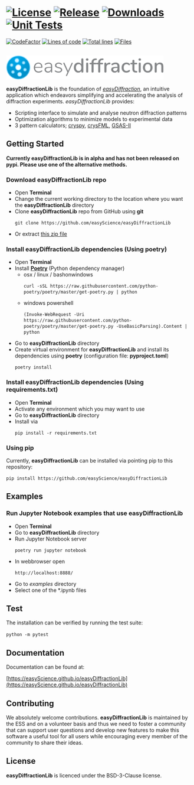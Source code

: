 # [![License][50]][51] [![Release][32]][33] [![Downloads][70]][71] [![Unit Tests][20]][21]

[![CodeFactor][83]][84] [![Lines of code][81]](<>) [![Total lines][80]](<>) [![Files][82]](<>)


<img height="80"><img src="https://raw.githubusercontent.com/easyScience/easyDiffractionLib/master/resources/images/ed_logo.svg" height="65">

**easyDiffractionLib** is the foundation of [*easyDiffraction*](https://github.com/easyScience/easyDiffraction), an intuitive application which
endeavors simplifying and accelerating the analysis of diffraction experiments. *easyDiffractionLib* provides:
* Scripting interface to simulate and analyse neutron diffraction patterns
* Optimization algorithms to minimize models to experimental data
* 3 pattern calculators; [cryspy](https://github.com/ikibalin/cryspy), [crysFML](https://www.ill.eu/sites/fullprof/php/programs24b7.html?pagina=Crysfml), [GSAS-II](https://subversion.xray.aps.anl.gov/trac/pyGSAS)

## Getting Started

**Currently easyDiffractionLib is in alpha and has not been released on pypi. Please use one of the alternative methods.**

### Download easyDiffractionLib repo
* Open **Terminal**
* Change the current working directory to the location where you want the **easyDiffractionLib** directory
* Clone **easyDiffractionLib** repo from GitHub using **git**
  ```
  git clone https://github.com/easyScience/easyDiffractionLib
  ```
* Or extract [this zip file](https://github.com/easyScience/easyDiffractionLib/archive/refs/heads/main.zip)

### Install easyDiffractionLib dependencies (Using poetry)
* Open **Terminal**
* Install [**Poetry**](https://python-poetry.org/docs/) (Python dependency manager)
  * osx / linux / bashonwindows
    ```
    curl -sSL https://raw.githubusercontent.com/python-poetry/poetry/master/get-poetry.py | python
    ```
  * windows powershell
    ```
    (Invoke-WebRequest -Uri https://raw.githubusercontent.com/python-poetry/poetry/master/get-poetry.py -UseBasicParsing).Content | python
    ```
* Go to **easyDiffractionLib** directory
* Create virtual environment for **easyDiffractionLib** and install its dependencies using **poetry** (configuration file: **pyproject.toml**)
  ```
  poetry install
  ```

### Install easyDiffractionLib dependencies (Using requirements.txt)
* Open **Terminal**
* Activate any environment which you may want to use
* Go to **easyDiffractionLib** directory
* Install via
  ```
  pip install -r requirements.txt
  ```


### Using pip

Currently, **easyDiffractionLib** can be installed via pointing pip to this repository:
```
pip install https://github.com/easyScience/easyDiffractionLib
```


## Examples

### Run Jupyter Notebook examples that use easyDiffractionLib
* Open **Terminal**
* Go to **easyDiffractionLib** directory
* Run Jupyter Notebook server
  ```
  poetry run jupyter notebook
  ```
* In webbrowser open
  ```
  http://localhost:8888/
  ```
* Go to *examples* directory
* Select one of the *.ipynb files


## Test

The installation can be verified by running the test suite:

```python -m pytest```

## Documentation

Documentation can be found at:

[https://easyScience.github.io/easyDiffractionLib](https://easyScience.github.io/easyDiffractionLib)

## Contributing
We absolutely welcome contributions. **easyDiffractionLib** is maintained by the ESS and on a volunteer basis and thus we need to foster a community that can support user questions and develop new features to make this software a useful tool for all users while encouraging every member of the community to share their ideas.

## License
**easyDiffractionLib** is licenced under the  BSD-3-Clause license.

<!---CI Build Status--->

[20]: https://github.com/easyScience/easyDiffractionLib/actions/workflows/unit_test.yml/badge.svg

[21]: https://github.com/easyScience/easyDiffractionLib/actions


<!---Release--->

[32]: https://img.shields.io/pypi/v/easyScienceCore.svg

[33]: https://pypi.org/project/easyScienceCore


<!---License--->

[50]: https://img.shields.io/github/license/easyScience/easyDiffractionLib.svg

[51]: https://github.com/easyScience/easyDiffractionLib/blob/master/LICENSE.md


<!---Downloads--->

[70]: https://img.shields.io/pypi/dm/easyScienceCore.svg

[71]: https://pypi.org/project/easyScienceCore

<!---Code statistics--->

[80]: https://tokei.rs/b1/github/easyScience/easyDiffractionLib

[81]: https://tokei.rs/b1/github/easyScience/easyDiffractionLib?category=code

[82]: https://tokei.rs/b1/github/easyScience/easyDiffractionLib?category=files

[83]: https://www.codefactor.io/repository/github/easyscience/easydiffractionlib/badge

[84]: https://www.codefactor.io/repository/github/easyscience/easydiffractionlib
